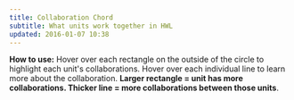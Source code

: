 ```yaml
---
title: Collaboration Chord
subtitle: What units work together in HWL
updated: 2016-01-07 10:38
---
```


**How to use:** Hover over each rectangle on the outside of the circle to highlight each unit's collaborations. Hover over each individual line to learn more about the collaboration. **Larger rectangle = unit has more collaborations. Thicker line = more collaborations between those units**.
<br />
<script src="{{ "/js/d3_chord.js"| prepend: site.baseurl }}"></script>
<div id="tooltip"></div>
<div id="graph"></div>
